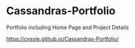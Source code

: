 # Cassandras-Portfolio
Portfolio including Home Page and Project Details

https://cvssie.github.io/Cassandras-Portfolio/
